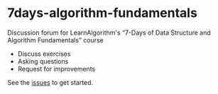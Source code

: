 # 7days-algorithm-fundamentals

Discussion forum for LearnAlgorithm's “7-Days of Data Structure and Algorithm Fundamentals” course 

- Discuss exercises
- Asking questions
- Request for improvements

See the [issues](https://github.com/learnalgorithmdotcom/7days-algorithm-fundamentals/issues) to get started.
